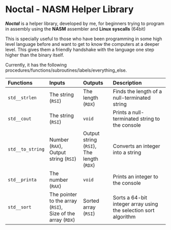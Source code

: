 # Noctal - NASM Helper Library
___Noctal___ is a helper library, developed by me, for beginners trying to program in assembly using the __NASM__ assembler and __Linux syscalls__ (64bit)

This is specially useful to those who have been programming in some high level language before and want to get to know the computers at a deeper level. This gives them a friendly handshake with the language one step higher than the binary itself.

Currently, it has the following procedures/functions/subroutines/labels/everything_else. 

| Functions | Inputs | Outputs | Description |
|:----------|:-------|:--------|:------------|
| `std__strlen` | The string (`RSI`) | The length (`RDX`) | Finds the length of a null-terminated string |
| `std__cout` | The string (`RSI`) | `void` | Prints a null-terminated string to the console |
| `std__to_string` | Number (`RAX`),<br>Output string (`RSI`) | Output string (`RSI`),<br>The length (`RDX`) | Converts an integer into a string |
| `std__printa` | The number (`RAX`) | `void` | Prints an integer to the console |
| `std__sort` | The pointer to the array (`RSI`),<br>Size of the array (`RDX`) | Sorted array (`RSI`) | Sorts a 64-bit integer array using the selection sort algorithm |
